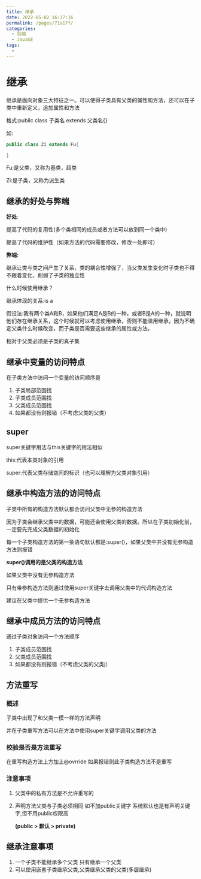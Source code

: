 ```yaml
---
title: 继承
date: 2022-05-02 16:37:16
permalink: /pages/71a17f/
categories:
  - 后端
  - JavaSE
tags:
  - 
---
```

# 继承

继承是面向对象三大特征之一。可以使得子类具有父类的属性和方法，还可以在子类中重新定义，追加属性和方法

格式:pubilc class 子类名 extends 父类名{}

如:

```java
public class Zi extends Fu{
    
}
```

Fu:是父类，又称为基类，超类

Zi:是子类，又称为派生类



## 继承的好处与弊端

**好处**:

提高了代码的复用性(多个类相同的成员或者方法可以放到同一个类中)

提高了代码的维护性（如果方法的代码需要修改，修改一处即可）



**弊端:**

继承让类与类之间产生了关系，类的耦合性增强了，当父类发生变化时子类也不得不跟着变化，削弱了子类的独立性



什么时候使用继承？

继承体现的关系:is a

假设法:我有两个类A和B，如果他们满足A是B的一种，或者B是A的一种，就说明他们存在继承关系，这个时候就可以考虑使用继承，否则不能滥用继承，因为不确定父类什么时候改变，而子类是否需要这些继承的属性或方法。

相对于父类必须是子类的真子集



## 继承中变量的访问特点

在子类方法中访问一个变量的访问顺序是

1. 子类局部范围找
2. 子类成员范围找
3. 父类成员范围找
4. 如果都没有则报错（不考虑父类的父类）



## super

super关键字用法与this关键字的用法相似

this:代表本类对象的引用

super:代表父类存储空间的标识（也可以理解为父类对象引用）



## 继承中构造方法的访问特点

子类中所有的构造方法默认都会访问父类中无参的构造方法

因为子类会继承父类中的数据，可能还会使用父类的数据。所以在子类初始化前，一定要先完成父类数据的初始化

每一个子类构造方法的第一条语句默认都是:super()，如果父类中并没有无参构造方法则报错

**super()调用的是父类的构造方法**

如果父类中没有无参构造方法

只有带参构造方法则通过使用super关键字去调用父类中的代词构造方法

建议在父类中提供一个无参构造方法



## 继承中成员方法的访问特点

通过子类对象访问一个方法顺序

1. 子类成员范围找
2. 父类成员范围找
3. 如果都没有则报错（不考虑父类的父类j）





## 方法重写

### 概述

子类中出现了和父类一模一样的方法声明

并在子类重写方法可以在方法中使用super关键字调用父类的方法



### 校验是否是方法重写

在重写构造方法上方加上@ovrride  如果报错则此子类构造方法不是重写



### 注意事项

1. 父类中的私有方法是不允许重写的

2. 声明方法父类与子类必须相同  如不加public关键字   系统默认也是有声明关键字,但不用public权限高

   **(public > 默认 >  private)**



## 继承注意事项

1. 一个子类不能继承多个父类 只有继承一个父类
2. 可以使用嵌套子类继承父类,父类继承父类的父类(多层继承)



